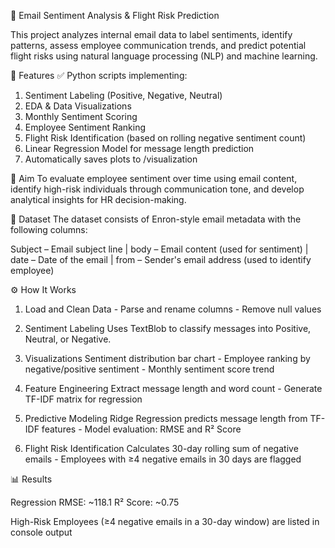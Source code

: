 📧 Email Sentiment Analysis & Flight Risk Prediction

This project analyzes internal email data to label sentiments, identify patterns, assess employee communication trends, and predict potential flight risks using natural language processing (NLP) and machine learning.

📌 Features
✅ Python scripts implementing:

1. Sentiment Labeling (Positive, Negative, Neutral)
2. EDA & Data Visualizations
3. Monthly Sentiment Scoring
4. Employee Sentiment Ranking
5. Flight Risk Identification (based on rolling negative sentiment count)
6. Linear Regression Model for message length prediction
7. Automatically saves plots to /visualization

🎯 Aim
To evaluate employee sentiment over time using email content, identify high-risk individuals through communication tone, and develop analytical insights for HR decision-making.

📄 Dataset
The dataset consists of Enron-style email metadata with the following columns:

Subject – Email subject line | body – Email content (used for sentiment) | date – Date of the email | from – Sender's email address (used to identify employee)

⚙️ How It Works
1. Load and Clean Data - Parse and rename columns - Remove null values

2. Sentiment Labeling
Uses TextBlob to classify messages into Positive, Neutral, or Negative.

3. Visualizations
Sentiment distribution bar chart - Employee ranking by negative/positive sentiment - Monthly sentiment score trend

4. Feature Engineering
Extract message length and word count - Generate TF-IDF matrix for regression

5. Predictive Modeling
Ridge Regression predicts message length from TF-IDF features - Model evaluation: RMSE and R² Score

6. Flight Risk Identification
Calculates 30-day rolling sum of negative emails - Employees with ≥4 negative emails in 30 days are flagged

📊 Results

Regression RMSE: ~118.1
R² Score: ~0.75

High-Risk Employees (≥4 negative emails in a 30-day window) are listed in console output
